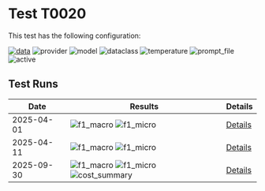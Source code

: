 # Test T0020

This test has the following configuration:

<a href="/humanities_data_benchmark/benchmarks/metadata_extraction"><img src="https://img.shields.io/badge/data-metadata_extraction-lightgrey" alt="data"></a>&nbsp;<img src="https://img.shields.io/badge/provider-genai-green" alt="provider">&nbsp;<img src="https://img.shields.io/badge/model-gemini--2.0--flash--lite-blue" alt="model">&nbsp;<img src="https://img.shields.io/badge/dataclass-Document-purple" alt="dataclass">&nbsp;<img src="https://img.shields.io/badge/temperature-0.0-ffff00" alt="temperature">&nbsp;<img src="https://img.shields.io/badge/prompt_file-prompt.txt-lightgrey" alt="prompt_file">&nbsp;<img src="https://img.shields.io/badge/active-yes-brightgreen" alt="active">


## Test Runs

<script src="https://code.jquery.com/jquery-3.6.0.min.js"></script>
<link rel="stylesheet" href="https://cdn.datatables.net/1.13.6/css/jquery.dataTables.min.css">
<script src="https://cdn.datatables.net/1.13.6/js/jquery.dataTables.min.js"></script><style>
    /* Square styles */
    .test-rectangle {
        display: inline-flex;
        height: 20px;
        border-radius: 3px;
        text-align: center;
        align-items: center;
        justify-content: center;
        font-size: 12px;
        font-weight: regular;
        color: white;
        padding: 0 5px;
        white-space: nowrap;
        overflow: hidden;
        text-overflow: ellipsis;
    }
    .test-square {
        display: inline-flex;
        width: 45px;
        height: 20px;
        border-radius: 3px;
        text-align: center;
        align-items: center;
        justify-content: center;
        font-size: 11px;
        font-weight: bold;
        color: white;
    }
    /* Inner table styles */
    .inner-table {
        width: 100%;
        border-collapse: collapse;
        margin: 0;
        padding: 0;
    }
    .inner-table th, .inner-table td {
        padding: 4px;
        text-align: left;
        border-bottom: 1px solid #ddd;
    }
    .inner-table th {
        background-color: #f2f2f2;
        font-weight: bold;
    }
    
    /* Sortable table styles */
    .sortable-table th[onclick] {
        cursor: pointer;
        user-select: none;
        transition: background-color 0.2s;
    }
    .sortable-table th[onclick]:hover {
        background-color: #e8e8e8;
    }
    
    /* Rules column styles */
    .inner-table td:nth-child(6) {
        max-width: 200px;
        word-wrap: break-word;
        overflow-wrap: break-word;
    }
    
    /* Radar chart container styles */
    #performanceRadar {
        border: 1px solid #ddd;
        border-radius: 8px;
        background-color: #fafafa;
    }
</style>
<table id="data-table" class="display">
  <thead><tr>
    <th>Date</th>
    <th>Results</th>
    <th>Details</th>

  </tr></thead>
  <tbody>
<tr>
    <td>2025-04-01</td>
    <td><img src="https://img.shields.io/badge/f1_macro-0.4940796180052578-brightgreen" alt="f1_macro">&nbsp;<img src="https://img.shields.io/badge/f1_micro-0.49504950495049505-brightgreen" alt="f1_micro">&nbsp;</td>
    <td><a href='/humanities_data_benchmark/archive/2025-04-01/T0020'>Details</a></td>
</tr>
<tr>
    <td>2025-04-11</td>
    <td><img src="https://img.shields.io/badge/f1_macro-0.5-brightgreen" alt="f1_macro">&nbsp;<img src="https://img.shields.io/badge/f1_micro-0.5-brightgreen" alt="f1_micro">&nbsp;</td>
    <td><a href='/humanities_data_benchmark/archive/2025-04-11/T0020'>Details</a></td>
</tr>
<tr>
    <td>2025-09-30</td>
    <td><img src="https://img.shields.io/badge/f1_macro-0.52-brightgreen" alt="f1_macro">&nbsp;<img src="https://img.shields.io/badge/f1_micro-0.54-brightgreen" alt="f1_micro">&nbsp;<img src="https://img.shields.io/badge/cost_summary-{'total_input_tokens': 97002, 'total_output_tokens': 5427, 'total_tokens': 102429, 'input_cost_usd': 0.007275, 'output_cost_usd': 0.001628, 'total_cost_usd': 0.008903, 'pricing_date': '2025--09--30', 'input_price_per_million': 0.075, 'output_price_per_million': 0.3}-brightgreen" alt="cost_summary">&nbsp;</td>
    <td><a href='/humanities_data_benchmark/archive/2025-09-30/T0020'>Details</a></td>
</tr>

  </tbody>
</table>

<script>
  $(document).ready(function() {
    $('#data-table').DataTable({
      "paging": true,
      "searching": true,
      "ordering": true,
      "info": true,
      "lengthMenu": [[10, 20, -1], [10, 20, "All"]],
    });
  });
</script>
